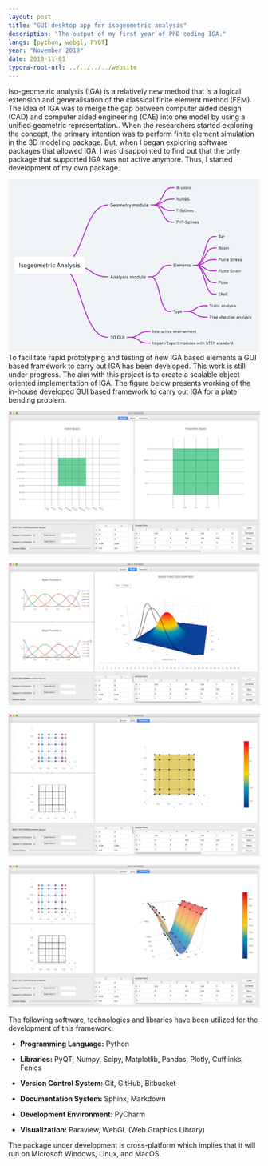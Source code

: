 ```yaml
---
layout: post
title: "GUI desktop app for isogeometric analysis"
description: "The output of my first year of PhD coding IGA."
langs: [python, webgl, PYQT]
year: "November 2018"
date: 2018-11-01
typora-root-url: ../../../../website
---
```


Iso-geometric analysis (IGA) is a relatively new method that is a logical extension and generalisation of the classical finite element method (FEM). The idea of IGA was to merge the gap between computer aided design (CAD) and computer aided engineering (CAE) into one model by using a unified geometric representation.. When the researchers started exploring the concept, the primary intention was to perform finite element simulation in the 3D modeling package. But, when I began exploring software packages that allowed IGA, I was disappointed to find out that the only package that supported IGA was not active anymore. Thus, I started development of my own package.

![iga-gui](/assets/images/iga-gui.png)To facilitate rapid prototyping and testing of new IGA based elements a GUI based framework to carry out IGA has been developed. This work is still under progress. The aim with this project is to create a scalable object oriented implementation of IGA. The figure below presents working of the in-house developed GUI based framework to carry out IGA for a plate bending problem.

![IITR-IGA1](/assets/images/IITR-IGA1.png)

![IITR-IGA2](/assets/images/IITR-IGA2.png)

![IITR-IGA3](/assets/images/IITR-IGA3.png)

![IITR-IGA4](/assets/images/IITR-IGA4.png)

The following software, technologies and libraries have been utilized for the development of this framework.

- **Programming Language:** Python

- **Libraries:** PyQT, Numpy, Scipy, Matplotlib, Pandas, Plotly, Cufflinks, Fenics

- **Version Control System:** Git, GitHub, Bitbucket

- **Documentation System:** Sphinx, Markdown

- **Development Environment:** PyCharm

- **Visualization:** Paraview, WebGL (Web Graphics Library)

The package under development is cross-platform which implies that it will run on Microsoft Windows, Linux, and MacOS.
